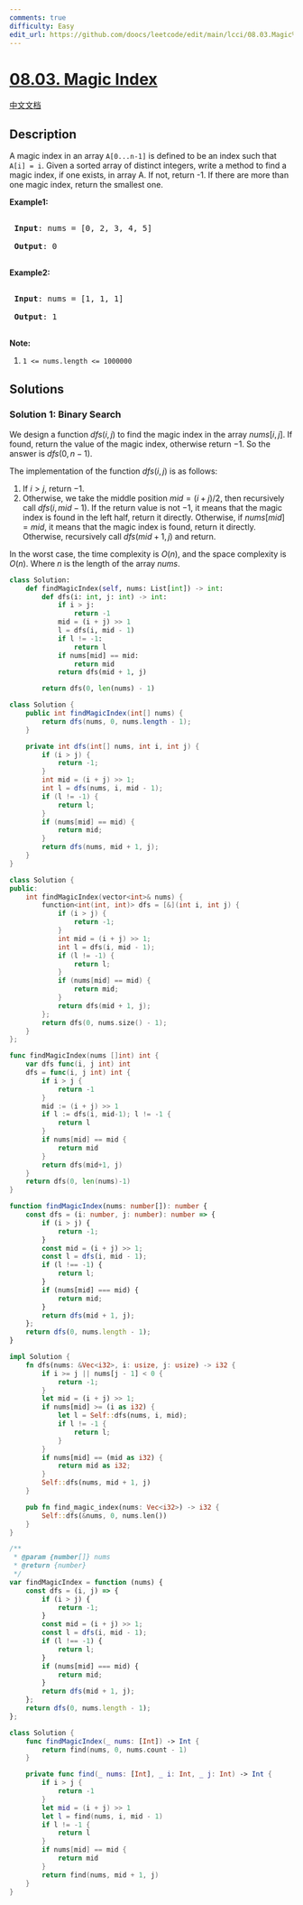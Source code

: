 ```yaml
---
comments: true
difficulty: Easy
edit_url: https://github.com/doocs/leetcode/edit/main/lcci/08.03.Magic%20Index/README_EN.md
---
```


# [08.03. Magic Index](https://leetcode.cn/problems/magic-index-lcci)

[中文文档](/lcci/08.03.Magic%20Index/README.md)

## Description

<p>A magic index in an array <code>A[0...n-1]</code> is defined to be an index such that <code>A[i] = i</code>. Given a sorted array of distinct integers, write a method to find a magic index, if one exists, in array A. If not, return -1. If there are more than one magic index, return the smallest one.</p>

<p><strong>Example1:</strong></p>

<pre>

<strong> Input</strong>: nums = [0, 2, 3, 4, 5]

<strong> Output</strong>: 0

</pre>

<p><strong>Example2:</strong></p>

<pre>

<strong> Input</strong>: nums = [1, 1, 1]

<strong> Output</strong>: 1

</pre>

<p><strong>Note:</strong></p>

<ol>
	<li><code>1 &lt;= nums.length &lt;= 1000000</code></li>
</ol>

## Solutions

### Solution 1: Binary Search

We design a function $dfs(i, j)$ to find the magic index in the array $nums[i, j]$. If found, return the value of the magic index, otherwise return $-1$. So the answer is $dfs(0, n-1)$.

The implementation of the function $dfs(i, j)$ is as follows:

1. If $i > j$, return $-1$.
2. Otherwise, we take the middle position $mid = (i + j) / 2$, then recursively call $dfs(i, mid-1)$. If the return value is not $-1$, it means that the magic index is found in the left half, return it directly. Otherwise, if $nums[mid] = mid$, it means that the magic index is found, return it directly. Otherwise, recursively call $dfs(mid+1, j)$ and return.

In the worst case, the time complexity is $O(n)$, and the space complexity is $O(n)$. Where $n$ is the length of the array $nums$.

<!-- tabs:start -->

```python
class Solution:
    def findMagicIndex(self, nums: List[int]) -> int:
        def dfs(i: int, j: int) -> int:
            if i > j:
                return -1
            mid = (i + j) >> 1
            l = dfs(i, mid - 1)
            if l != -1:
                return l
            if nums[mid] == mid:
                return mid
            return dfs(mid + 1, j)

        return dfs(0, len(nums) - 1)
```

```java
class Solution {
    public int findMagicIndex(int[] nums) {
        return dfs(nums, 0, nums.length - 1);
    }

    private int dfs(int[] nums, int i, int j) {
        if (i > j) {
            return -1;
        }
        int mid = (i + j) >> 1;
        int l = dfs(nums, i, mid - 1);
        if (l != -1) {
            return l;
        }
        if (nums[mid] == mid) {
            return mid;
        }
        return dfs(nums, mid + 1, j);
    }
}
```

```cpp
class Solution {
public:
    int findMagicIndex(vector<int>& nums) {
        function<int(int, int)> dfs = [&](int i, int j) {
            if (i > j) {
                return -1;
            }
            int mid = (i + j) >> 1;
            int l = dfs(i, mid - 1);
            if (l != -1) {
                return l;
            }
            if (nums[mid] == mid) {
                return mid;
            }
            return dfs(mid + 1, j);
        };
        return dfs(0, nums.size() - 1);
    }
};
```

```go
func findMagicIndex(nums []int) int {
	var dfs func(i, j int) int
	dfs = func(i, j int) int {
		if i > j {
			return -1
		}
		mid := (i + j) >> 1
		if l := dfs(i, mid-1); l != -1 {
			return l
		}
		if nums[mid] == mid {
			return mid
		}
		return dfs(mid+1, j)
	}
	return dfs(0, len(nums)-1)
}
```

```ts
function findMagicIndex(nums: number[]): number {
    const dfs = (i: number, j: number): number => {
        if (i > j) {
            return -1;
        }
        const mid = (i + j) >> 1;
        const l = dfs(i, mid - 1);
        if (l !== -1) {
            return l;
        }
        if (nums[mid] === mid) {
            return mid;
        }
        return dfs(mid + 1, j);
    };
    return dfs(0, nums.length - 1);
}
```

```rust
impl Solution {
    fn dfs(nums: &Vec<i32>, i: usize, j: usize) -> i32 {
        if i >= j || nums[j - 1] < 0 {
            return -1;
        }
        let mid = (i + j) >> 1;
        if nums[mid] >= (i as i32) {
            let l = Self::dfs(nums, i, mid);
            if l != -1 {
                return l;
            }
        }
        if nums[mid] == (mid as i32) {
            return mid as i32;
        }
        Self::dfs(nums, mid + 1, j)
    }

    pub fn find_magic_index(nums: Vec<i32>) -> i32 {
        Self::dfs(&nums, 0, nums.len())
    }
}
```

```js
/**
 * @param {number[]} nums
 * @return {number}
 */
var findMagicIndex = function (nums) {
    const dfs = (i, j) => {
        if (i > j) {
            return -1;
        }
        const mid = (i + j) >> 1;
        const l = dfs(i, mid - 1);
        if (l !== -1) {
            return l;
        }
        if (nums[mid] === mid) {
            return mid;
        }
        return dfs(mid + 1, j);
    };
    return dfs(0, nums.length - 1);
};
```

```swift
class Solution {
    func findMagicIndex(_ nums: [Int]) -> Int {
        return find(nums, 0, nums.count - 1)
    }

    private func find(_ nums: [Int], _ i: Int, _ j: Int) -> Int {
        if i > j {
            return -1
        }
        let mid = (i + j) >> 1
        let l = find(nums, i, mid - 1)
        if l != -1 {
            return l
        }
        if nums[mid] == mid {
            return mid
        }
        return find(nums, mid + 1, j)
    }
}
```

<!-- tabs:end -->

<!-- end -->
